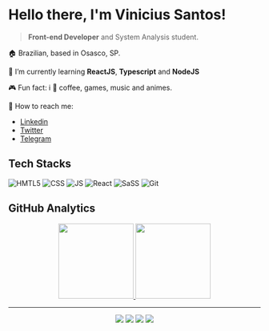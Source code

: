 # **Hello there, I'm Vinicius Santos!**

> **Front-end Developer** and System Analysis student.

🏠 Brazilian, based in Osasco, SP.

🌱 I’m currently learning **ReactJS**, **Typescript** and **NodeJS**

🎮 Fun fact: i 🧡 coffee, games, music and animes.

🚀 How to reach me:

- [Linkedin](https://www.linkedin.com/in/santos-vinicius/)
- [Twitter](https://twitter.com/vinisnt)
- [Telegram](https://telegram.me/santosvinicius)

## Tech Stacks

![HMTL5](https://img.shields.io/badge/HTML5-E34F26?style=for-the-badge&logo=html5&logoColor=white)
![CSS](https://img.shields.io/badge/CSS3-1572B6?style=for-the-badge&logo=css3&logoColor=white)
![JS](https://img.shields.io/badge/JavaScript-323330?style=for-the-badge&logo=javascript&logoColor=F7DF1)
![React](https://img.shields.io/badge/React-20232A?style=for-the-badge&logo=react&logoColor=61DAFB)
![SaSS](https://img.shields.io/badge/Sass-CC6699?style=for-the-badge&logo=sass&logoColor=white)
![Git](https://img.shields.io/badge/GIT-E44C30?style=for-the-badge&logo=git&logoColor=white)

## GitHub Analytics

<!--GitHub Stats and Most Used Languages-->
<div align="center">
  <a href="https://github.com/santos-vinicius">
  <img height="150px" src="https://github-readme-stats.vercel.app/api?username=santos-vinicius&show_icons=true&theme=github_dark&include_all_commits=true&count_private=true"/>
  <img height="150px" src="https://github-readme-stats.vercel.app/api/top-langs/?username=santos-vinicius&layout=compact&langs_count=6&theme=github_dark"/>
<div>

---

<!--Social Badges-->
<div align="center"> 
  <a href="https://instagram.com/vinicius.snt" target="_blank"><img src="https://img.shields.io/badge/-Instagram-%23E4405F?style=for-the-badge&logo=instagram&logoColor=white" target="_blank"></a>
  <a href="https://t.me/santosvinicius" target="_blank"><img src="https://img.shields.io/badge/Telegram-2CA5E0?style=for-the-badge&logo=telegram&logoColor=white" target="_blank"></a>
  <a href = "mailto:santosviniv@gmail.com"><img src="https://img.shields.io/badge/-Gmail-%23333?style=for-the-badge&logo=gmail&logoColor=white" target="_blank"></a>
  <a href="https://www.linkedin.com/in/vinicius-santos-9a103115a" target="_blank"><img src="https://img.shields.io/badge/-LinkedIn-%230077B5?style=for-the-badge&logo=linkedin&logoColor=white" target="_blank"></a>
</div>
